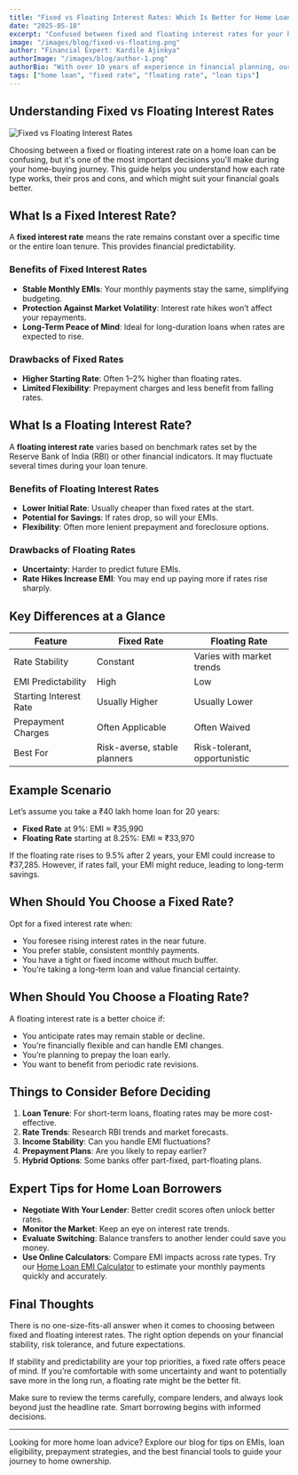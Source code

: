 ```yaml
---
title: "Fixed vs Floating Interest Rates: Which Is Better for Home Loans?"
date: "2025-05-18"
excerpt: "Confused between fixed and floating interest rates for your home loan? This detailed guide compares both options to help you make the best financial decision."
image: "/images/blog/fixed-vs-floating.png"
author: "Financial Expert: Kardile Ajinkya"
authorImage: "/images/blog/author-1.png"
authorBio: "With over 10 years of experience in financial planning, our expert has helped thousands navigate complex loan scenarios."
tags: ["home loan", "fixed rate", "floating rate", "loan tips"]
---
```


## Understanding Fixed vs Floating Interest Rates

![Fixed vs Floating Interest Rates](/images/blog/fixed-vs-floating.png)

Choosing between a fixed or floating interest rate on a home loan can be confusing, but it's one of the most important decisions you'll make during your home-buying journey. This guide helps you understand how each rate type works, their pros and cons, and which might suit your financial goals better.

## What Is a Fixed Interest Rate?

A **fixed interest rate** means the rate remains constant over a specific time or the entire loan tenure. This provides financial predictability.

### Benefits of Fixed Interest Rates

* **Stable Monthly EMIs**: Your monthly payments stay the same, simplifying budgeting.
* **Protection Against Market Volatility**: Interest rate hikes won’t affect your repayments.
* **Long-Term Peace of Mind**: Ideal for long-duration loans when rates are expected to rise.

### Drawbacks of Fixed Rates

* **Higher Starting Rate**: Often 1–2% higher than floating rates.
* **Limited Flexibility**: Prepayment charges and less benefit from falling rates.

## What Is a Floating Interest Rate?

A **floating interest rate** varies based on benchmark rates set by the Reserve Bank of India (RBI) or other financial indicators. It may fluctuate several times during your loan tenure.

### Benefits of Floating Interest Rates

* **Lower Initial Rate**: Usually cheaper than fixed rates at the start.
* **Potential for Savings**: If rates drop, so will your EMIs.
* **Flexibility**: Often more lenient prepayment and foreclosure options.

### Drawbacks of Floating Rates

* **Uncertainty**: Harder to predict future EMIs.
* **Rate Hikes Increase EMI**: You may end up paying more if rates rise sharply.

## Key Differences at a Glance

| Feature                | Fixed Rate                   | Floating Rate                |
| ---------------------- | ---------------------------- | ---------------------------- |
| Rate Stability         | Constant                     | Varies with market trends    |
| EMI Predictability     | High                         | Low                          |
| Starting Interest Rate | Usually Higher               | Usually Lower                |
| Prepayment Charges     | Often Applicable             | Often Waived                 |
| Best For               | Risk-averse, stable planners | Risk-tolerant, opportunistic |

## Example Scenario

Let’s assume you take a ₹40 lakh home loan for 20 years:

* **Fixed Rate** at 9%: EMI ≈ ₹35,990
* **Floating Rate** starting at 8.25%: EMI ≈ ₹33,970

If the floating rate rises to 9.5% after 2 years, your EMI could increase to ₹37,285. However, if rates fall, your EMI might reduce, leading to long-term savings.

## When Should You Choose a Fixed Rate?

Opt for a fixed interest rate when:

* You foresee rising interest rates in the near future.
* You prefer stable, consistent monthly payments.
* You have a tight or fixed income without much buffer.
* You’re taking a long-term loan and value financial certainty.

## When Should You Choose a Floating Rate?

A floating interest rate is a better choice if:

* You anticipate rates may remain stable or decline.
* You’re financially flexible and can handle EMI changes.
* You’re planning to prepay the loan early.
* You want to benefit from periodic rate revisions.

## Things to Consider Before Deciding

1. **Loan Tenure**: For short-term loans, floating rates may be more cost-effective.
2. **Rate Trends**: Research RBI trends and market forecasts.
3. **Income Stability**: Can you handle EMI fluctuations?
4. **Prepayment Plans**: Are you likely to repay earlier?
5. **Hybrid Options**: Some banks offer part-fixed, part-floating plans.

## Expert Tips for Home Loan Borrowers

* **Negotiate With Your Lender**: Better credit scores often unlock better rates.
* **Monitor the Market**: Keep an eye on interest rate trends.
* **Evaluate Switching**: Balance transfers to another lender could save you money.
* **Use Online Calculators**: Compare EMI impacts across rate types. Try our [Home Loan EMI Calculator](/emi-calculator/home-loan) to estimate your monthly payments quickly and accurately.

## Final Thoughts

There is no one-size-fits-all answer when it comes to choosing between fixed and floating interest rates. The right option depends on your financial stability, risk tolerance, and future expectations.

If stability and predictability are your top priorities, a fixed rate offers peace of mind. If you’re comfortable with some uncertainty and want to potentially save more in the long run, a floating rate might be the better fit.

Make sure to review the terms carefully, compare lenders, and always look beyond just the headline rate. Smart borrowing begins with informed decisions.

---

Looking for more home loan advice? Explore our blog for tips on EMIs, loan eligibility, prepayment strategies, and the best financial tools to guide your journey to home ownership.
